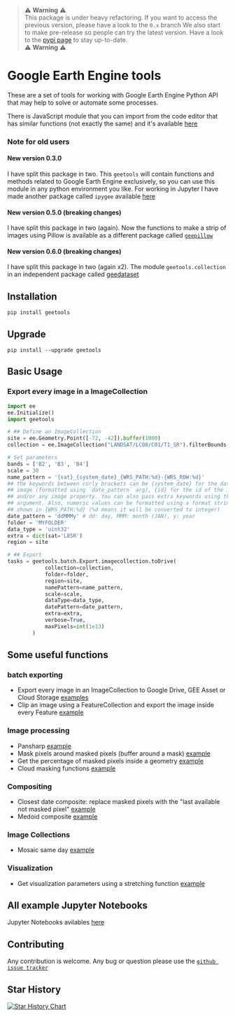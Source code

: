 > :warning: **Warning** :warning:  
> This package is under heavy refactoring.
> If you want to access the previous version, please have a look to the `0.x` branch
> We also start to make pre-release so people can try the latest version. Have a look to the [pypi page](https://pypi.org/project/geetools/) to stay up-to-date.  
> :warning: **Warning** :warning:  

# Google Earth Engine tools

These are a set of tools for working with Google Earth Engine Python API that
may help to solve or automate some processes.

There is JavaScript module that you can import from the code editor that has
similar functions (not exactly the same) and it's available [here](https://github.com/fitoprincipe/geetools-code-editor)

### Note for old users

#### New version 0.3.0

I have split this package in two. This `geetools` will contain functions and
methods related to Google Earth Engine exclusively, so you can use this module
in any python environment you like. For working in Jupyter I have made another
package called `ipygee` available [here](http://www.github.com/fitoprincipe/ipygee)

#### New version 0.5.0 (breaking changes)

I have split this package in two (again). Now the functions to make a strip
of images using Pillow is available as a different package called [`geepillow`](https://github.com/fitoprincipe/geepillow)

#### New version 0.6.0 (breaking changes)

I have split this package in two (again x2). The module `geetools.collection`
in an independent package called [geedataset](https://github.com/fitoprincipe/geedatasets)

## Installation

    pip install geetools

## Upgrade

    pip install --upgrade geetools

## Basic Usage

### Export every image in a ImageCollection

```python
import ee
ee.Initialize()
import geetools

# ## Define an ImageCollection
site = ee.Geometry.Point([-72, -42]).buffer(1000)
collection = ee.ImageCollection("LANDSAT/LC08/C01/T1_SR").filterBounds(site).limit(5)

# Set parameters
bands = ['B2', 'B3', 'B4']
scale = 30
name_pattern = '{sat}_{system_date}_{WRS_PATH:%d}-{WRS_ROW:%d}'
## the keywords between curly brackets can be {system_date} for the date of the
## image (formatted using `date_pattern` arg), {id} for the id of the image
## and/or any image property. You can also pass extra keywords using the `extra`
## argument. Also, numeric values can be formatted using a format string (as
## shown in {WRS_PATH:%d} (%d means it will be converted to integer)
date_pattern = 'ddMMMy' # dd: day, MMM: month (JAN), y: year
folder = 'MYFOLDER'
data_type = 'uint32'
extra = dict(sat='L8SR')
region = site

# ## Export
tasks = geetools.batch.Export.imagecollection.toDrive(
            collection=collection,
            folder=folder,
            region=site,
            namePattern=name_pattern,
            scale=scale,
            dataType=data_type,
            datePattern=date_pattern,
            extra=extra,
            verbose=True,
            maxPixels=int(1e13)
        )
```

## Some useful functions

### batch exporting

- Export every image in an ImageCollection to Google Drive, GEE Asset or Cloud Storage [examples](https://github.com/gee-community/gee_tools/tree/master/notebooks/batch)
- Clip an image using a FeatureCollection and export the image inside every Feature [example](https://github.com/gee-community/gee_tools/tree/master/notebooks/batch)

### Image processing

- Pansharp [example](https://github.com/gee-community/gee_tools/blob/master/notebooks/algorithms/pansharpen.ipynb)
- Mask pixels around masked pixels (buffer around a mask) [example](https://github.com/gee-community/gee_tools/blob/master/notebooks/image/bufferMask.ipynb)
- Get the percentage of masked pixels inside a geometry [example](https://github.com/gee-community/gee_tools/blob/master/notebooks/algorithms/mask_cover.ipynb)
- Cloud masking functions [example](https://github.com/gee-community/gee_tools/blob/master/notebooks/cloud_mask/cloud_masking.ipynb)

### Compositing

- Closest date composite: replace masked pixels with the "last available not masked pixel" [example](https://github.com/gee-community/gee_tools/blob/master/notebooks/composite/closest_date.ipynb)
- Medoid composite [example](https://github.com/gee-community/gee_tools/blob/master/notebooks/composite/medoid.ipynb)

### Image Collections

- Mosaic same day [example](https://github.com/gee-community/gee_tools/blob/master/notebooks/imagecollection/mosaicSameDay.ipynb)

### Visualization

- Get visualization parameters using a stretching function [example](https://github.com/gee-community/gee_tools/blob/master/notebooks/visualization/stretching.ipynb)

## All example Jupyter Notebooks

Jupyter Notebooks avilables [here](https://github.com/gee-community/gee_tools/tree/master/notebooks)

## Contributing

Any contribution is welcome.
Any bug or question please use the [`github issue tracker`](https://github.com/gee-community/gee_tools/issues)

## Star History

<a href="https://star-history.com/#gee-community/gee_tools&Date">
  <picture>
    <source media="(prefers-color-scheme: dark)" srcset="https://api.star-history.com/svg?repos=gee-community/gee_tools&type=Date&theme=dark" />
    <source media="(prefers-color-scheme: light)" srcset="https://api.star-history.com/svg?repos=gee-community/gee_tools&type=Date" />
    <img alt="Star History Chart" src="https://api.star-history.com/svg?repos=gee-community/gee_tools&type=Date" />
  </picture>
</a>
